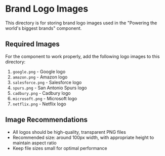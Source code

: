 # Brand Logo Images

This directory is for storing brand logo images used in the "Powering the world's biggest brands" component.

## Required Images

For the component to work properly, add the following logo images to this directory:

1. `google.png` - Google logo
2. `amazon.png` - Amazon logo
3. `salesforce.png` - Salesforce logo
4. `spurs.png` - San Antonio Spurs logo
5. `cadbury.png` - Cadbury logo
6. `microsoft.png` - Microsoft logo
7. `netflix.png` - Netflix logo

## Image Recommendations

- All logos should be high-quality, transparent PNG files
- Recommended size: around 100px width, with appropriate height to maintain aspect ratio
- Keep file sizes small for optimal performance 